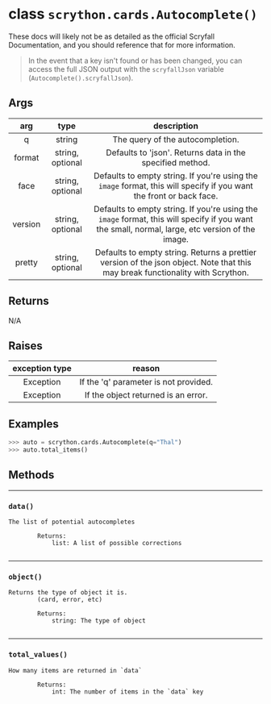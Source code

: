 # **class** `scrython.cards.Autocomplete()`

These docs will likely not be as detailed as the official Scryfall Documentation, and you should reference that for more information.

>In the event that a key isn't found or has been changed, you can access the full JSON output with the `scryfallJson` variable (`Autocomplete().scryfallJson`).
    
## Args

|arg|type|description|
|:---:|:---:|:---:|
|q|string|The query of the autocompletion.|
|format|string, optional|Defaults to \'json\'. Returns data in the specified method.|
|face|string, optional|Defaults to empty string. If you\'re using the `image` format, this will specify if you want the front or back face.|
|version|string, optional|Defaults to empty string. If you\'re using the `image` format, this will specify if you want the small, normal, large, etc version of the image.|
|pretty|string, optional|Defaults to empty string. Returns a prettier version of the json object. Note that this may break functionality with Scrython.|

## Returns
N/A

## Raises

|exception type|reason|
|:---:|:---:|
|Exception|If the \'q\' parameter is not provided.|
|Exception|If the object returned is an error.|

## Examples
```python
>>> auto = scrython.cards.Autocomplete(q="Thal") 
>>> auto.total_items() 
```

## Methods

---
### `data()`

```
The list of potential autocompletes
        
        Returns:
            list: A list of possible corrections
        
```
---
### `object()`

```
Returns the type of object it is.
        (card, error, etc)
        
        Returns:
            string: The type of object
        
```
---
### `total_values()`

```
How many items are returned in `data`
        
        Returns:
            int: The number of items in the `data` key
        
```